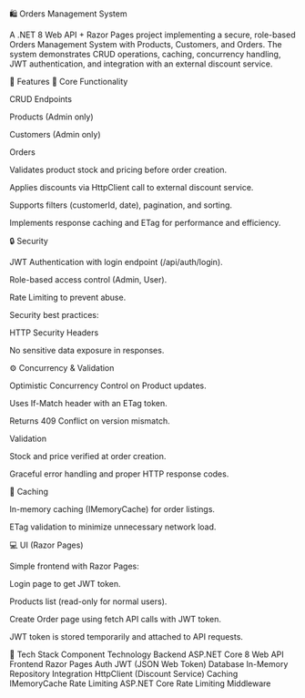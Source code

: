 🛍️ Orders Management System

A .NET 8 Web API + Razor Pages project implementing a secure, role-based Orders Management System with Products, Customers, and Orders. The system demonstrates CRUD operations, caching, concurrency handling, JWT authentication, and integration with an external discount service.

🚀 Features
🧩 Core Functionality

CRUD Endpoints

Products (Admin only)

Customers (Admin only)

Orders

Validates product stock and pricing before order creation.

Applies discounts via HttpClient call to external discount service.

Supports filters (customerId, date), pagination, and sorting.

Implements response caching and ETag for performance and efficiency.

🔒 Security

JWT Authentication with login endpoint (/api/auth/login).

Role-based access control (Admin, User).

Rate Limiting to prevent abuse.

Security best practices:

HTTP Security Headers

No sensitive data exposure in responses.

⚙️ Concurrency & Validation

Optimistic Concurrency Control on Product updates.

Uses If-Match header with an ETag token.

Returns 409 Conflict on version mismatch.

Validation

Stock and price verified at order creation.

Graceful error handling and proper HTTP response codes.

🧠 Caching

In-memory caching (IMemoryCache) for order listings.

ETag validation to minimize unnecessary network load.

💻 UI (Razor Pages)

Simple frontend with Razor Pages:

Login page to get JWT token.

Products list (read-only for normal users).

Create Order page using fetch API calls with JWT token.

JWT token is stored temporarily and attached to API requests.

🧰 Tech Stack
Component	Technology
Backend	ASP.NET Core 8 Web API
Frontend	Razor Pages
Auth	JWT (JSON Web Token)
Database	In-Memory Repository
Integration	HttpClient (Discount Service)
Caching	IMemoryCache
Rate Limiting	ASP.NET Core Rate Limiting Middleware
